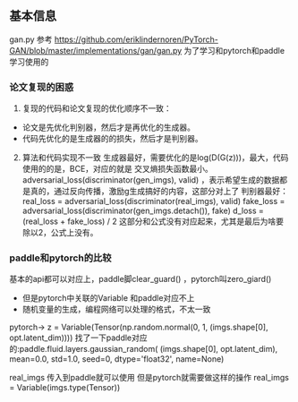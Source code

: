 ## 基本信息
gan.py 参考 https://github.com/eriklindernoren/PyTorch-GAN/blob/master/implementations/gan/gan.py
为了学习和pytorch和paddle学习使用的
### 论文复现的困惑
1. 复现的代码和论文复现的优化顺序不一致：
- 论文是先优化判别器，然后才是再优化的生成器。
-  代码先优化的是生成器的的损失，然后才是判别器。
2. 算法和代码实现不一致
生成器最好，需要优化的是log(D(G(z)))，最大，代码使用的的是，BCE，对应的就是 交叉熵损失函数最小。
adversarial_loss(discriminator(gen_imgs), valid) ，表示希望生成的数据都是真的，通过反向传播，激励g生成搞好的内容，这部分对上了
判别器最好：
        real_loss = adversarial_loss(discriminator(real_imgs), valid)
        fake_loss = adversarial_loss(discriminator(gen_imgs.detach()), fake)
d_loss = (real_loss + fake_loss) / 2
这部分和公式没有对应起来，尤其是最后为啥要除以2，公式上没有。



### paddle和pytorch的比较
基本的api都可以对应上，paddle脚clear_guard() ，pytorch叫zero_giard() 
- 但是pytorch中关联的Variable 和paddle对应不上
- 随机变量的生成，编程网络可以处理的格式，不太一致

pytorch->   z = Variable(Tensor(np.random.normal(0, 1, (imgs.shape[0], opt.latent_dim))))
找了一下paddle对应的:paddle.fluid.layers.gaussian_random(
            (imgs.shape[0], opt.latent_dim), 
            mean=0.0, std=1.0, seed=0, dtype='float32', name=None)

real_imgs 传入到paddle就可以使用
但是pytorch就需要做这样的操作        real_imgs = Variable(imgs.type(Tensor))

